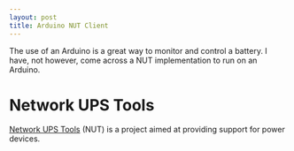 ```yaml
---
layout: post
title: Arduino NUT Client
---
```


The use of an Arduino is a great way to monitor and control a battery. I have, not however, come across a NUT implementation to run on an Arduino.

# Network UPS Tools

[Network UPS Tools](http://networkupstools.org/) (NUT) is a project aimed at providing support for power devices.
